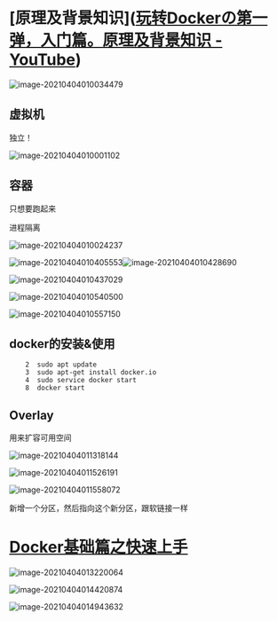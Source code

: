 # [原理及背景知识]([玩转Dockerの第一弹，入门篇。原理及背景知识 - YouTube](https://www.youtube.com/watch?v=isr6cPKy8eg))

![image-20210404010034479](imgs/image-20210404010034479.png)

## 虚拟机

独立！

![image-20210404010001102](imgs/image-20210404010001102.png)

## 容器

只想要跑起来

进程隔离

![image-20210404010024237](imgs/image-20210404010024237.png)

![image-20210404010405553](imgs/image-20210404010405553.png)![image-20210404010428690](imgs/image-20210404010428690.png)

![image-20210404010437029](imgs/image-20210404010437029.png)

![image-20210404010540500](imgs/image-20210404010540500.png)

![image-20210404010557150](imgs/image-20210404010557150.png)

## docker的安装&使用

```shell
    2  sudo apt update
    3  sudo apt-get install docker.io
    4  sudo service docker start
    8  docker start
```

## Overlay

用来扩容可用空间

![image-20210404011318144](imgs/image-20210404011318144.png)

![image-20210404011526191](imgs/image-20210404011526191.png)

![image-20210404011558072](imgs/image-20210404011558072.png)

新增一个分区，然后指向这个新分区，跟软链接一样

# [Docker基础篇之快速上手](https://www.bilibili.com/video/BV1Ls411n7mx)

![image-20210404013220064](imgs/image-20210404013220064.png)

![image-20210404014420874](imgs/image-20210404014420874.png)

![image-20210404014943632](imgs/image-20210404014943632.png)

